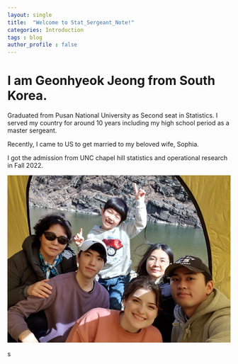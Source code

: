 ```yaml
---
layout: single
title:  "Welcome to Stat_Sergeant_Note!"
categories: Introduction
tags : blog 
author_profile : false
---
```


# I am Geonhyeok Jeong from South Korea.

Graduated from Pusan National University as Second seat in Statistics. I served my country for around 10 years including my high school period as a master sergeant.

Recently, I came to US to get married to my beloved wife, Sophia. 

I got the admission from UNC chapel hill statistics and operational research in Fall 2022.



![family](../images/2022-03-30-first/family.jpg)



s
